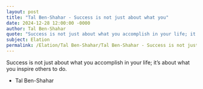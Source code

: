 ```yaml
---
layout: post
title: "Tal Ben-Shahar - Success is not just about what you"
date: 2024-12-28 12:00:00 -0000
author: Tal Ben-Shahar
quote: "Success is not just about what you accomplish in your life; it’s about what you inspire others to do."
subject: Elation
permalink: /Elation/Tal Ben-Shahar/Tal Ben-Shahar - Success is not just about what you
---
```


Success is not just about what you accomplish in your life; it’s about what you inspire others to do.

- Tal Ben-Shahar
